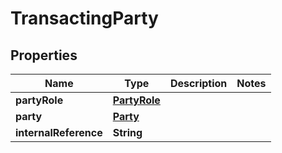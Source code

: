# TransactingParty

## Properties
Name | Type | Description | Notes
------------ | ------------- | ------------- | -------------
**partyRole** | [**PartyRole**](PartyRole.md) |  | 
**party** | [**Party**](Party.md) |  | 
**internalReference** | **String** |  | 
